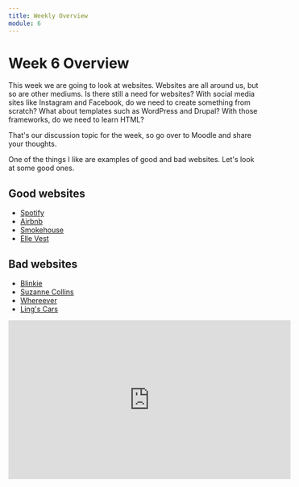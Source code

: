 ```yaml
---
title: Weekly Overview
module: 6
---
```


# Week 6 Overview <br />

This week we are going to look at websites.  Websites are all around us, but so are other mediums. Is there still a need for websites? With social media sites like Instagram and Facebook, do we need to create something from scratch?  What about templates such as WordPress and Drupal?  With those frameworks, do we need to learn HTML?  

That's our discussion topic for the week, so go over to Moodle and share your thoughts.

One of the things I like are examples of good and bad websites.  Let's look at some good ones.

## Good websites

* <a href="http://www.spotify-thedrop.com/" target="_new">Spotify</a>
* <a href="https://www.airbnb.com/" target="_new">Airbnb</a>
* <a href="https://4rsmokehouse.com/" target="_new">Smokehouse</a>
* <a href="https://www.ellevest.com/" target="_new">Elle Vest</a>

## Bad websites

* <a href="https://blinkee.com/" target="_new">Blinkie</a>
* <a href="http://www.suzannecollinsbooks.com/" target="_new">Suzanne Collins</a>
* <a href="http://www.wherever.com/" target="_new">Whereever</a>
* <a href="https://www.lingscars.com/" target="_new">Ling's Cars</a>


<iframe width="560" height="315" src="https://umontana.zoom.us/recording/share/nFU1FG5MxqLvR1mm5sCWayPvAXBM6jgsthNMpTyaKqSwIumekTziMw
" frameborder="0" allow="accelerometer; autoplay; encrypted-media; gyroscope; picture-in-picture" allowfullscreen></iframe>

